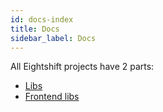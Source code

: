 ```yaml
---
id: docs-index
title: Docs
sidebar_label: Docs
---
```


All Eightshift projects have 2 parts:
- [Libs](libs-index.md)
- [Frontend libs](frontend-libs-index.md)